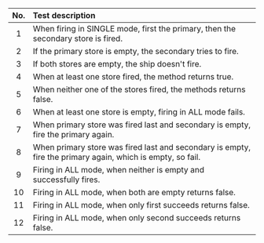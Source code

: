 | No. | Test description |
|:----------:|:-------------|
| 1 | When firing in SINGLE mode, first the primary, then the secondary store is fired. |
| 2 | If the primary store is empty, the secondary tries to fire. |
| 3 | If both stores are empty, the ship doesn't fire. |
| 4 | When at least one store fired, the method returns true. |
| 5 | When neither one of the stores fired, the methods returns false. |
| 6 | When at least one store is empty, firing in ALL mode fails. |
| 7 | When primary store was fired last and secondary is empty, fire the primary again. |
| 8 | When primary store was fired last and secondary is empty, fire the primary again, which is empty, so fail. |
| 9 | Firing in ALL mode, when neither is empty and successfully fires. |
| 10 | Firing in ALL mode, when both are empty returns false.  |
| 11 | Firing in ALL mode, when only first succeeds returns false. |
| 12 | Firing in ALL mode, when only second succeeds returns false. |
